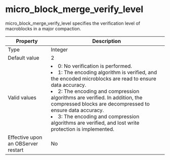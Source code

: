micro_block_merge_verify_level
===================================================

micro_block_merge_verify_level specifies the verification level of macroblocks in a major compaction.


| **Property** | **Description** |
|------------------|------------------------------------------------------------------------------------------------------------------------------------------------------------------------------------------------------------------------------------------------------------------------|
| Type | Integer |
| Default value | 2 |
| Valid values | <li> 0: No verification is performed.   <li> 1: The encoding algorithm is verified, and the encoded microblocks are read to ensure data accuracy.   <li> 2: The encoding and compression algorithms are verified. In addition, the compressed blocks are decompressed to ensure data accuracy.   <li> 3: The encoding and compression algorithms are verified, and lost write protection is implemented. |
| Effective upon an OBServer restart | No |


